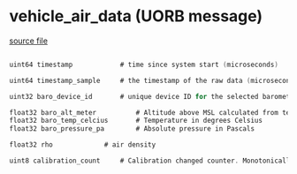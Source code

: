 # vehicle_air_data (UORB message)



[source file](https://github.com/PX4/PX4-Autopilot/blob/release/1.13/msg/vehicle_air_data.msg)

```c

uint64 timestamp            # time since system start (microseconds)

uint64 timestamp_sample     # the timestamp of the raw data (microseconds)

uint32 baro_device_id       # unique device ID for the selected barometer

float32 baro_alt_meter			# Altitude above MSL calculated from temperature compensated baro sensor data using an ISA corrected for sea level pressure SENS_BARO_QNH.
float32 baro_temp_celcius		# Temperature in degrees Celsius
float32 baro_pressure_pa		# Absolute pressure in Pascals

float32 rho				# air density

uint8 calibration_count     # Calibration changed counter. Monotonically increases whenever calibration changes.

```
